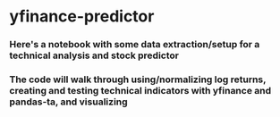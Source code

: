 # yfinance-predictor
### Here's a notebook with some data extraction/setup for a technical analysis and stock predictor
### The code will walk through using/normalizing log returns, creating and testing technical indicators with yfinance and pandas-ta, and visualizing
